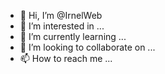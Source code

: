 - 👋 Hi, I’m @IrnelWeb
- 👀 I’m interested in ...
- 🌱 I’m currently learning ...
- 💞️ I’m looking to collaborate on ...
- 📫 How to reach me ...

<!---
IrnelWeb/IrnelWeb is a ✨ special ✨ repository because its `README.md` (this file) appears on your GitHub profile.
You can click the Preview link to take a look at your changes.
--->
